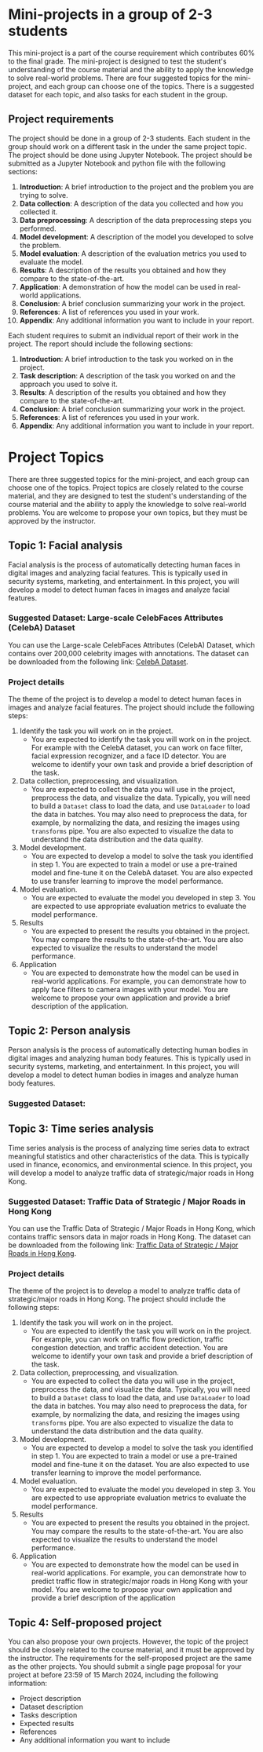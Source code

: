 # Mini-projects in a group of 2-3 students

This mini-project is a part of the course requirement which contributes 60% to the final grade. The mini-project is
designed to test the student's understanding of the course material and the ability to apply the knowledge to solve
real-world problems. There are four suggested topics for the mini-project, and each group can choose one of the topics. There is a suggested dataset for each topic, and also tasks for each student in the group.

## Project requirements

The project should be done in a group of 2-3 students. Each student in the group should work on a different task in
the under the same project topic. The project should
be done using Jupyter Notebook. The project should be submitted as a Jupyter Notebook and python file with the following sections:

1. **Introduction**: A brief introduction to the project and the problem you are trying to solve.
2. **Data collection**: A description of the data you collected and how you collected it.
3. **Data preprocessing**: A description of the data preprocessing steps you performed.
4. **Model development**: A description of the model you developed to solve the problem.
5. **Model evaluation**: A description of the evaluation metrics you used to evaluate the model.
6. **Results**: A description of the results you obtained and how they compare to the state-of-the-art.
7. **Application**: A demonstration of how the model can be used in real-world applications.
8. **Conclusion**: A brief conclusion summarizing your work in the project.
9. **References**: A list of references you used in your work.
10. **Appendix**: Any additional information you want to include in your report.

Each student requires to submit an individual report of their work in the project. The report should include the following sections:

1. **Introduction**: A brief introduction to the task you worked on in the project.
2. **Task description**: A description of the task you worked on and the approach you used to solve it.
3. **Results**: A description of the results you obtained and how they compare to the state-of-the-art.
4. **Conclusion**: A brief conclusion summarizing your work in the project.
5. **References**: A list of references you used in your work.
6. **Appendix**: Any additional information you want to include in your report.

# Project Topics

There are three suggested topics for the mini-project, and each group can choose one of the topics. Project topics are closely related to the course material, and they are designed to test the student's understanding of the course material and the ability to apply the knowledge to solve real-world problems. You are welcome to propose your own topics, but they must be approved by the instructor.

## Topic 1: Facial analysis

Facial analysis is the process of automatically detecting human faces in digital images and analyzing facial features. This is typically used in security systems, marketing, and entertainment. In this project, you will develop a model to detect human faces in images and analyze facial features.

### Suggested Dataset: Large-scale CelebFaces Attributes (CelebA) Dataset

You can use the Large-scale CelebFaces Attributes (CelebA) Dataset, which contains over 200,000 celebrity images with annotations. The dataset can be downloaded from the following link: [CelebA Dataset](http://mmlab.ie.cuhk.edu.hk/projects/CelebA.html).

### Project details

The theme of the project is to develop a model to detect human faces in images and analyze facial features. The project should include the following steps:

1. Identify the task you will work on in the project.
   - You are expected to identify the task you will work on in the project. For example with the CelebA dataset, you can work on face filter, facial expression recognizer, and a face ID detector. You are welcome to identify your own task and provide a brief description of the task.
2. Data collection, preprocessing, and visualization.
   - You are expected to collect the data you will use in the project, preprocess the data, and visualize the data. Typically, you will need to build a `Dataset` class to load the data, and use `DataLoader` to load the data in batches. You may also need to preprocess the data, for example, by normalizing the data, and resizing the images using `transforms` pipe. You are also expected to visualize the data to understand the data distribution and the data quality.
3. Model development.
   - You are expected to develop a model to solve the task you identified in step 1. You are expected to train a model or use a pre-trained model and fine-tune it on the CelebA dataset. You are also expected to use transfer learning to improve the model performance.
4. Model evaluation.
   - You are expected to evaluate the model you developed in step 3. You are expected to use appropriate evaluation metrics to evaluate the model performance.
5. Results
    - You are expected to present the results you obtained in the project. You may compare the results to the state-of-the-art. You are also expected to visualize the results to understand the model performance.
6. Application
    - You are expected to demonstrate how the model can be used in real-world applications. For example, you can demonstrate how to apply face filters to camera images with your model. You are welcome to propose your own application and provide a brief description of the application.

## Topic 2: Person analysis

Person analysis is the process of automatically detecting human bodies in digital images and analyzing human body features. This is typically used in security systems, marketing, and entertainment. In this project, you will develop a model to detect human bodies in images and analyze human body features.

### Suggested Dataset:



## Topic 3: Time series analysis

Time series analysis is the process of analyzing time series data to extract meaningful statistics and other characteristics of the data. This is typically used in finance, economics, and environmental science. In this project, you will develop a model to analyze traffic data of strategic/major roads in Hong Kong.

### Suggested Dataset: Traffic Data of Strategic / Major Roads in Hong Kong

You can use the Traffic Data of Strategic / Major Roads in Hong Kong, which contains traffic sensors data in major roads in Hong Kong. The dataset can be downloaded from the following link: [Traffic Data of Strategic / Major Roads in Hong Kong](https://data.gov.hk/en-data/dataset/hk-td-sm_4-traffic-data-strategic-major-roads).

### Project details

The theme of the project is to develop a model to analyze traffic data of strategic/major roads in Hong Kong. The project should include the following steps:

1. Identify the task you will work on in the project.
   - You are expected to identify the task you will work on in the project. For example, you can work on traffic flow prediction, traffic congestion detection, and traffic accident detection. You are welcome to identify your own task and provide a brief description of the task.
2. Data collection, preprocessing, and visualization.
   - You are expected to collect the data you will use in the project, preprocess the data, and visualize the data. Typically, you will need to build a `Dataset` class to load the data, and use `DataLoader` to load the data in batches. You may also need to preprocess the data, for example, by normalizing the data, and resizing the images using `transforms` pipe. You are also expected to visualize the data to understand the data distribution and the data quality.
3. Model development.
   - You are expected to develop a model to solve the task you identified in step 1. You are expected to train a model or use a pre-trained model and fine-tune it on the dataset. You are also expected to use transfer learning to improve the model performance.
4. Model evaluation.
   - You are expected to evaluate the model you developed in step 3. You are expected to use appropriate evaluation metrics to evaluate the model performance.
5. Results
    - You are expected to present the results you obtained in the project. You may compare the results to the state-of-the-art. You are also expected to visualize the results to understand the model performance.
6. Application
    - You are expected to demonstrate how the model can be used in real-world applications. For example, you can demonstrate how to predict traffic flow in strategic/major roads in Hong Kong with your model. You are welcome to propose your own application and provide a brief description of the application

## Topic 4: Self-proposed project

You can also propose your own projects. However, the topic of the project should be closely related to the course material, and it must be approved by the instructor. The requirements for the self-proposed project are the same as the other projects. You should submit a single page proposal for your project at before 23:59 of 15 March 2024, including the following information:

- Project description
- Dataset description
- Tasks description
- Expected results
- References
- Any additional information you want to include




